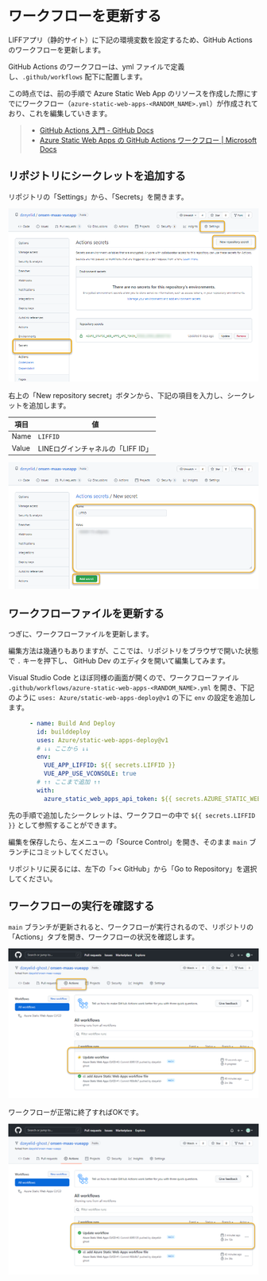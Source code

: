 # ワークフローを更新する

LIFFアプリ（静的サイト）に下記の環境変数を設定するため、GitHub Actions のワークフローを更新します。

GitHub Actions のワークフローは、yml ファイルで定義し、`.github/workflows` 配下に配置します。

この時点では、前の手順で Azure Static Web App のリソースを作成した際にすでにワークフロー（`azure-static-web-apps-<RANDOM_NAME>.yml`）が作成されており、これを編集していきます。

> - [GitHub Actions 入門 - GitHub Docs](https://docs.github.com/ja/actions/learn-github-actions/introduction-to-github-actions)
> - [Azure Static Web Apps の GitHub Actions ワークフロー | Microsoft Docs](https://docs.microsoft.com/ja-jp/azure/static-web-apps/github-actions-workflow)

## リポジトリにシークレットを追加する

リポジトリの「Settings」から、「Secrets」を開きます。

![リポジトリの「Settings」から「Secrets」を開く](./images/github_settings-secrets.png)

右上の「New repository secret」ボタンから、下記の項目を入力し、シークレットを追加します。

| 項目 | 値 |
|----|----|
| Name | `LIFFID` |
| Value | LINEログインチャネルの「LIFF ID」 |

![リポジトリシークレットを追加する](./images/github_add-new-repository-secret.png)

## ワークフローファイルを更新する

つぎに、ワークフローファイルを更新します。

編集方法は幾通りもありますが、ここでは、リポジトリをブラウザで開いた状態で `.` キーを押下し、 GitHub Dev のエディタを開いて編集してみます。

Visual Studio Code とほぼ同様の画面が開くので、ワークフローファイル `.github/workflows/azure-static-web-apps-<RANDOM_NAME>.yml` を開き、下記のように `uses: Azure/static-web-apps-deploy@v1` の下に `env` の設定を追加します。

```yml
      - name: Build And Deploy
        id: builddeploy
        uses: Azure/static-web-apps-deploy@v1
        # ↓↓ ここから ↓↓
        env:
          VUE_APP_LIFFID: ${{ secrets.LIFFID }}
          VUE_APP_USE_VCONSOLE: true
        # ↑↑ ここまで追加 ↑↑
        with:
          azure_static_web_apps_api_token: ${{ secrets.AZURE_STATIC_WEB_APPS_API_TOKEN_<RANDOM_NAME> }}
```

先の手順で追加したシークレットは、ワークフローの中で `${{ secrets.LIFFID }}` として参照することができます。

編集を保存したら、左メニューの「Source Control」を開き、そのまま `main` ブランチにコミットしてください。

リポジトリに戻るには、左下の「>< GitHub」から「Go to Repository」を選択してください。

## ワークフローの実行を確認する

`main` ブランチが更新されると、ワークフローが実行されるので、リポジトリの「Actions」タブを開き、ワークフローの状況を確認します。

![実行中のワークフローを確認する](./images/github_running-workflow.png)

ワークフローが正常に終了すればOKです。

![ワークフローの実行が正常に完了した](./images/github_completed-workflow.png)
